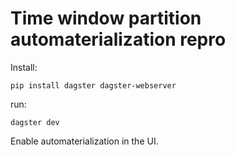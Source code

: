 # Time window partition automaterialization repro

Install:

    pip install dagster dagster-webserver

run:

    dagster dev

Enable automaterialization in the UI.
